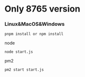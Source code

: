 # Only 8765 version

### Linux&MacOS&Windows

```base
pnpm install or npm install
```

node
```base
node start.js
```

pm2
```base
pm2 start start.js
```


